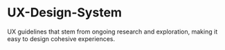 # UX-Design-System

UX guidelines that stem from ongoing research and exploration, making it easy to design cohesive experiences.
